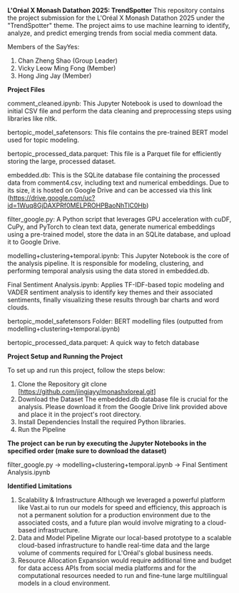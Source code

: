 **L'Oréal X Monash Datathon 2025: TrendSpotter**
This repository contains the project submission for the L'Oréal X Monash Datathon 2025 under the "TrendSpotter" theme. The project aims to use machine learning to identify, analyze, and predict emerging trends from social media comment data.

Members of the SayYes:
1. Chan Zheng Shao (Group Leader)
2. Vicky Leow Ming Fong (Member)
3. Hong Jing Jay (Member)

**Project Files**

comment_cleaned.ipynb: This Jupyter Notebook is used to download the initial CSV file and perform the data cleaning and preprocessing steps using libraries like nltk.

bertopic_model_safetensors: This file contains the pre-trained BERT model used for topic modeling.

bertopic_processed_data.parquet: This file is a Parquet file for efficiently storing the large, processed dataset.

embedded.db: This is the SQLite database file containing the processed data from comment4.csv, including text and numerical embeddings. Due to its size, it is hosted on Google Drive and can be accessed via this link (https://drive.google.com/uc?id=1Wuq8GjDAXPRf0MELPROHPBaoNhTlC0Hb)

filter_google.py: A Python script that leverages GPU acceleration with cuDF, CuPy, and PyTorch to clean text data, generate numerical embeddings using a pre-trained model, store the data in an SQLite database, and upload it to Google Drive.

modelling+clustering+temporal.ipynb: This Jupyter Notebook is the core of the analysis pipeline. It is responsible for modeling, clustering, and performing temporal analysis using the data stored in embedded.db.

Final Sentiment Analysis.ipynb: Applies TF-IDF-based topic modeling and VADER sentiment analysis to identify key themes and their associated sentiments, finally visualizing these results through bar charts and word clouds.

bertopic_model_safetensors Folder: BERT modelling files (outputted from modelling+clustering+temporal.ipynb)

bertopic_processed_data.parquet: A quick way to fetch database

**Project Setup and Running the Project**

To set up and run this project, follow the steps below:

1. Clone the Repository
git clone [https://github.com/jingjayy/monashxloreal.git]
2. Download the Dataset
The embedded.db database file is crucial for the analysis. Please download it from the Google Drive link provided above and place it in the project's root directory.
3. Install Dependencies
Install the required Python libraries.
4. Run the Pipeline

**The project can be run by executing the Jupyter Notebooks in the specified order (make sure to download the dataset)**

filter_google.py -> modelling+clustering+temporal.ipynb -> Final Sentiment Analysis.ipynb

**Identified Limitations**
1. Scalability & Infrastructure
 Although we leveraged a powerful platform like Vast.ai to run our models for speed and efficiency, this approach is not a permanent solution for a production environment due to the associated costs, and a future plan would involve migrating to a cloud-based infrastructure.
2. Data and Model Pipeline
 Migrate our local-based prototype to a scalable cloud-based infrastructure to handle real-time data and the large volume of comments required for L'Oréal's global business needs.
3. Resource Allocation
 Expansion would require additional time and budget for data access APIs from social media platforms and for the computational resources needed to run and fine-tune large multilingual models in a cloud environment.
